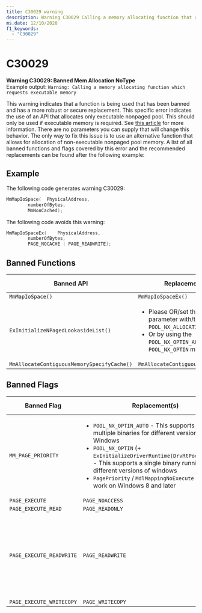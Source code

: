 ```yaml
---
title: C30029 warning
description: Warning C30029 Calling a memory allocating function that requests executable memory.
ms.date: 12/10/2020
f1_keywords: 
  - "C30029"
---
```


# C30029


**Warning C30029: Banned Mem Allocation NoType**\
Example output: ```Warning: Calling a memory allocating function which requests executable memory```

This warning indicates that a function is being used that has been banned and has a more robust or secure replacement. This specific error indicates the use of an API that allocates only executable nonpaged pool. This should only be used if executable memory is required. See [this article](/en-us/windows-hardware/drivers/kernel/no-execute-nonpaged-pool) for more information. There are no parameters you can supply that will change this behavior. The only way to fix this issue is to use an alternative function that allows for allocation of non-executable nonpaged pool memory. A list of all banned functions and flags covered by this error and the recommended replacements can be found after the following example: 
## Example

The following code generates warning C30029:
```cpp
MmMapIoSpace(  PhysicalAddress,
        numberOfBytes,
        MmNonCached);
```
The following code avoids this warning:
```cpp
MmMapIoSpaceEx(    PhysicalAddress,
        numberOfBytes,
        PAGE_NOCACHE | PAGE_READWRITE);
```
## Banned Functions
| Banned API | Replacement(s) | Rationale / Notes |
| -----------|----------------|-------|
|```MmMapIoSpace()```|```MmMapIoSpaceEx()```|
|```ExInitializeNPagedLookasideList()```|<ul><li>Please OR/set the flag parameter with/to ```POOL_NX_ALLOCATION```</li><li>Or by using the ```POOL_NX_OPTIN_AUTO``` / ```POOL_NX_OPTIN``` methods above</li></ul>|
|```MmAllocateContiguousMemorySpecifyCache()```|```MmAllocateContiguousNodeMemory()```|
## Banned Flags
| Banned Flag | Replacement(s) | Rationale / Notes |
| -----------|----------------|-------|
|```MM_PAGE_PRIORITY```| <ul><li>```POOL_NX_OPTIN_AUTO``` - This supports creating multiple binaries for different versions of Windows</li><li>```POOL_NX_OPTIN``` (+ ```ExInitializeDriverRuntime(DrvRtPoolNxOptIn)```) - This supports a single binary running on different versions of windows</li><li>```PagePriority``` / ```MdlMappingNoExecute``` - This will work on Windows 8 and later</li></ul> |
|```PAGE_EXECUTE```| ```PAGE_NOACCESS```|
|```PAGE_EXECUTE_READ```| ```PAGE_READONLY``` |
|```PAGE_EXECUTE_READWRITE```| ```PAGE_READWRITE``` | A legitimate use of this would be in a JIT.  Contact your security team with questions. |
|```PAGE_EXECUTE_WRITECOPY```|```PAGE_WRITECOPY```|
